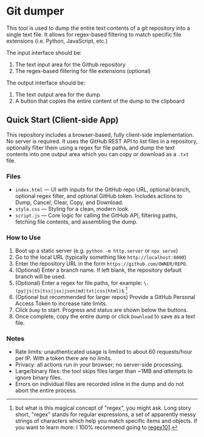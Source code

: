# Git dumper

This tool is used to dump the entire text contents of a git repository into a single text file. It allows for regex-based filtering to match specific file extensions (i.e. Python, JavaScript, etc.)

The input interface should be:

1. The text input area for the Github repository
2. The regex-based filtering for file extensions (optional)

The output interface should be:

1. The text output area for the dump
2. A button that copies the entire content of the dump to the clipboard

## Quick Start (Client-side App)

This repository includes a browser-based, fully client-side implementation. No server is required. It uses the GitHub REST API to list files in a repository, optionally filter them using a regex for file paths, and dump the text contents into one output area which you can copy or download as a `.txt` file.

### Files

- `index.html` — UI with inputs for the GitHub repo URL, optional branch, optional regex filter, and optional GitHub token. Includes actions to Dump, Cancel, Clear, Copy, and Download.
- `style.css` — Styling for a clean, modern look.
- `script.js` — Core logic for calling the GitHub API, filtering paths, fetching file contents, and assembling the dump.

### How to Use

1. Boot up a static server (e.g. `python -m http.server` or `npx serve`)
2. Go to the local URL (typically something like `http://localhost:8000`)
3. Enter the repository URL in the form `https://github.com/OWNER/REPO`.
4. (Optional) Enter a branch name. If left blank, the repository default branch will be used.
5. (Optional) Enter a regex for file paths, for example: `\.(py|js|ts|tsx|jsx|json|md|txt|css|html)$` [^1]
6. (Optional but recommended for larger repos) Provide a GitHub Personal Access Token to increase rate limits.
7. Click `Dump` to start. Progress and status are shown below the buttons.
8. Once complete, copy the entire dump or click `Download` to save as a text file.

### Notes

- Rate limits: unauthenticated usage is limited to about 60 requests/hour per IP. With a token there are no limits.
- Privacy: all actions run in your browser; no server-side processing.
- Large/binary files: the tool skips files larger than ~1MB and _attempts_ to ignore binary files.
- Errors on individual files are recorded inline in the dump and do not abort the entire process.

[^1]: but what is this magical concept of "regex", you might ask. Long story short, "regex" stands for regular expressions, a set of apparently messy strings of characters which help you match specific items and objects. If you want to learn more: I 100% recommend going to [regex101](https://regex101.com/).